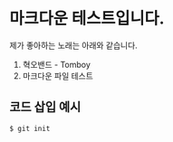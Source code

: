 # 마크다운 테스트입니다.
제가 좋아하는 노래는 아래와 같습니다.

1. 혁오밴드 - Tomboy
2. 마크다운 파일 테스트

## 코드 삽입 예시
```sh
$ git init
```